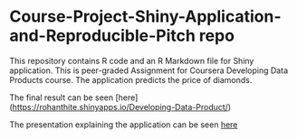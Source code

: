 # Course-Project-Shiny-Application-and-Reproducible-Pitch repo

This repository contains R code and an R Markdown file for Shiny application. This is peer-graded Assignment 
for Coursera Developing Data Products course. The application predicts the price of diamonds.

The final result can be seen [here] (https://rohanthite.shinyapps.io/Developing-Data-Product/)

The presentation explaining the application can be seen [here](http://rpubs.com/RohanThite/Shiny-Application-and-Reproducible-Pitch)
